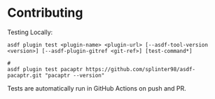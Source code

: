 # Contributing

Testing Locally:

```shell
asdf plugin test <plugin-name> <plugin-url> [--asdf-tool-version <version>] [--asdf-plugin-gitref <git-ref>] [test-command*]

#
asdf plugin test pacaptr https://github.com/splinter98/asdf-pacaptr.git "pacaptr --version"
```

Tests are automatically run in GitHub Actions on push and PR.
